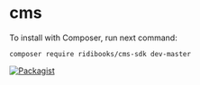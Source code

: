 # cms

To install with Composer, run next command:
```
composer require ridibooks/cms-sdk dev-master
```

[![Packagist](https://img.shields.io/packagist/v/ridibooks/cmscms-sdk.svg)](https://packagist.org/packages/ridibooks/cms-sdk)
